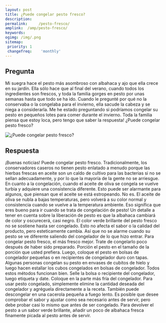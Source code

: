 ```yaml
---
layout: post
title: ¿Puede congelar pesto fresco?  
description: 
permalink:     /pesto-fresco/
amplink:  /amp/pesto-fresco/
keywords: 
ogimg: /img/.png
sitemap:
 priority: 1
 changefreq:    'monthly'
---
```




## Pregunta

Mi suegra hace el pesto más asombroso con albahaca y ajo que ella crece en su jardín. Ella sólo hace que al final del verano, cuando todos los ingredientes son frescos, y toda la familia gorges en pesto por unas semanas hasta que todo se ha ido. Cuando le pregunté por qué no la conservaba o la congelaba para el invierno, ella sacude la cabeza y se niega a considerarla. Me he estado preguntando si podríamos congelar su pesto en pequeños lotes para comer durante el invierno. Toda la familia piensa que estoy loca, pero tengo que saber la respuesta! ¿Puede congelar pesto fresco?


![¿Puede congelar pesto fresco?](https://sepuedecongelar.com/img/ "¿Puede congelar pesto fresco?" )


## Respuesta

¡Buenas noticias! Puede congelar pesto fresco. Tradicionalmente, los conservadores caseros no tienen pesto enlatado a menudo porque las hierbas frescas en aceite son un caldo de cultivo para las bacterias si no se sellan adecuadamente, y por lo que la mayoría de la gente no se arriesgue. En cuanto a la congelación, cuando el aceite de oliva se congela se vuelve turbia y adquiere una consistencia diferente. Esto puede ser alarmante para algunos, que piensan que el aceite se está estropeando. No es. El aceite de oliva se nubla a bajas temperaturas, pero volverá a su color normal y consistencia cuando se vuelve a la temperatura ambiente. Eso significa que eres bueno para ir cuando se trata de congelación de pesto!
Un detalle a tener en cuenta sobre la liberación de pesto es que la albahaca cambiará de color y oscurecerá, casi negro. El color verde brillante del pesto fresco no se sostiene hasta ser congelado. Esto no afecta el sabor o la calidad del producto, pero esteticamente cambia. Así que no se alarme cuando su pesto se ve diferente saliendo del congelador de lo que hizo entrar.
Para congelar pesto fresco, el más fresco mejor. Trate de congelarlo poco después de haber sido preparado. Porción el pesto en el tamaño de la porción que usted prefiera. Luego, coloque el pesto en bolsas de congelador pequeñas o en recipientes de congelador duro con tapas. Algunas personas congelan su pesto en envases de cubitos de hielo y luego hacen estallar los cubos congelados en bolsas de congelador. Todos estos métodos funcionan bien. Selle la bolsa o recipiente del congelador, luego etiqueta y date. Coloque en la parte más fría del congelador.
Para usar pesto congelado, simplemente elimine la cantidad deseada del congelador y agréguela directamente a la receta. También puede descongelar en una cacerola pequeña a fuego lento. Es posible que desee comprobar el sabor y ajustar como sea necesario antes de servir, pero debe probar casi lo mismo que antes de ser congelado. Para devolver el pesto a un sabor verde brillante, añadir un poco de albahaca fresca finamente picada al pesto antes de servir.